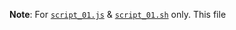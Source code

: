 **Note**: For [`script_01.js`](https://github.com/redstone2010/octotree-add.js/blob/master/app/bundle-scripts/script_01.js) &amp; [`script_01.sh`](https://github.com/redstone2010/octotree-add.js/blob/master/app/bundle-scripts/script_01.sh) only.
This file 

